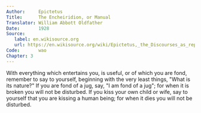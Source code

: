 ```yaml
---
Author:     Epictetus  
Title:      The Encheiridion, or Manual  
Translator: William Abbott Oldfather  
Date:       1928  
Source: 
   label: en.wikisource.org
   url: https://en.wikisource.org/wiki/Epictetus,_the_Discourses_as_reported_by_Arrian,_the_Manual,_and_Fragments/Manual 
Code:       wao  
Chapter: 3
---
```


With everything which entertains you, is useful, or of which you are fond,
remember to say to yourself, beginning with the very least things, "What is its
nature?" If you are fond of a jug, say, "I am fond of a jug"; for when it is
broken you will not be disturbed. If you kiss your own child or wife, say to
yourself that you are kissing a human being; for when it dies you will not be
disturbed.



